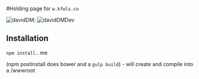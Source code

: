 #Holding page for `w.kfwls.co`

![davidDM](https://david-dm.org/kfwls/w.kfwls.co.svg);
![davidDMDev](https://david-dm.org/kfwls/w.kfwls.co#info=devDependencies)



Installation
----
`npm install`.. me

(npm postinstall does bower and a `gulp build`) - will create and compile into a /wwwroot
